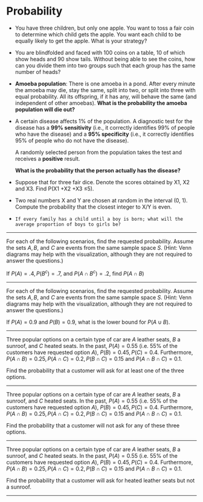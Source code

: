 # Probability

- You have three children, but only one apple. You want to toss a fair coin to determine which child gets the apple. You want each child to be equally likely to get the apple. What is your strategy?
- You are blindfolded and faced with 100 coins on a table, 10 of which show heads and 90 show tails. Without being able to see the coins, how can you divide them into two groups such that each group has the same number of heads?
- **Amoeba population**: There is one amoeba in a pond. After every minute the amoeba may die, stay the same, split into two, or split into three with equal probability. All its offspring, if it has any, will behave the same (and independent of other amoebas).  **What is the probability the amoeba population will die out?**
- A certain disease affects 1% of the population. A diagnostic test for the disease has a **99% sensitivity** (i.e., it correctly identifies 99% of people who have the disease) and a **95% specificity** (i.e., it correctly identifies 95% of people who do not have the disease).

     A randomly selected person from the population takes the test and receives a **positive** result.

     **What is the probability that the person actually has the disease?**

- Suppose that for three fair dice. Denote the scores obtained by X1, X2 and X3. Find P(X1 +X2 +X3 ≤5).
- Two real numbers X and Y are chosen at random in the interval (0, 1).
Compute the probability that the closest integer to X/Y is even.
- `If every family has a child until a boy is born; what will the average proportion of boys to girls be?`

---

For each of the following scenarios, find the requested probability. Assume the sets $A, B,$ and $C$ are events from the same sample space $S$. (Hint: Venn diagrams may help with the visualization, although they are not required to answer the questions.)

If $P(A) = .4, P(B^c) = .7,$ and $P(A \cap B^c) = .2,$ find $P(A \cap B)$

---

For each of the following scenarios, find the requested probability. Assume the sets $A, B,$ and $C$ are events from the same sample space $S$. (Hint: Venn diagrams may help with the visualization, although they are not required to answer the questions.)

If $P(A) = 0.9$ and $P(B) = 0.9$, what is the lower bound for $P(A \cup B)$.

---

Three popular options on a certain type of car are $A$ leather seats, $B$ a sunroof, and $C$ heated seats. In the past, $P(A) = 0.55$ (i.e. 55% of the customers have requested option $A$), $P(B) = 0.45, P(C) = 0.4$. Furthermore, $P(A \cap B) = 0.25, P(A \cap C) = 0.2, P(B \cap C) = 0.15$ and $P(A \cap B \cap C) = 0.1$.

Find the probability that a customer will ask for at least one of the three options.

---

Three popular options on a certain type of car are $A$ leather seats, $B$ a sunroof, and $C$ heated seats. In the past, $P(A) = 0.55$ (i.e. 55% of the customers have requested option $A$), $P(B) = 0.45, P(C) = 0.4$. Furthermore, $P(A \cap B) = 0.25, P(A \cap C) = 0.2, P(B \cap C) = 0.15$ and $P(A \cap B \cap C) = 0.1$.

Find the probability that a customer will not ask for any of these three options.

---

Three popular options on a certain type of car are $A$ leather seats, $B$ a sunroof, and $C$ heated seats. In the past, $P(A) = 0.55$ (i.e. 55% of the customers have requested option $A$), $P(B) = 0.45, P(C) = 0.4$. Furthermore, $P(A \cap B) = 0.25, P(A \cap C) = 0.2, P(B \cap C) = 0.15$ and $P(A \cap B \cap C) = 0.1$.

Find the probability that a customer will ask for heated leather seats but not a sunroof.

---
